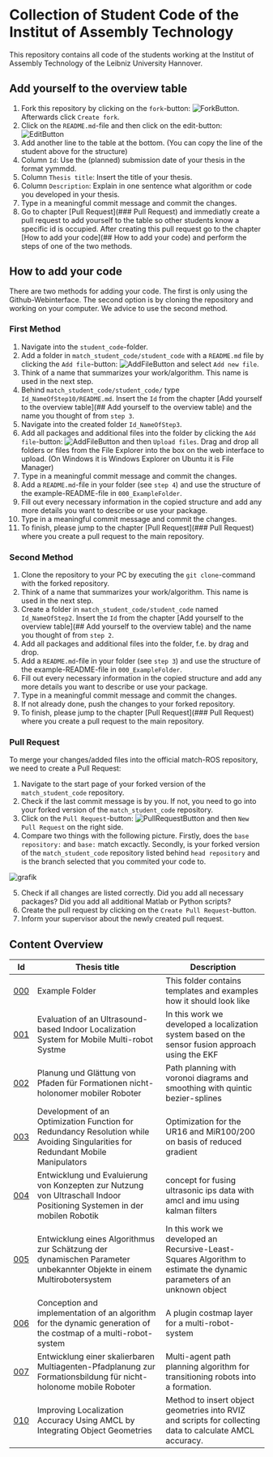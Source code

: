 # Collection of Student Code of the Institut of Assembly Technology
This repository contains all code of the students working at the Institut of Assembly Technology of the Leibniz University Hannover.

## Add yourself to the overview table
1. Fork this repository by clicking on the `fork`-button: ![ForkButton](documentation/fork_button.png). Afterwards click `Create fork`.
2. Click on the `README.md`-file and then click on the edit-button: ![EditButton](documentation/edit_button.png) 
3. Add another line to the table at the bottom. (You can copy the line of the student above for the structure)
4. Column `Id`: Use the (planned) submission date of your thesis in the format yymmdd.
5. Column `Thesis title`: Insert the title of your thesis.
6. Column `Description`: Explain in one sentence what algorithm or code you developed in your thesis.
7. Type in a meaningful commit message and commit the changes.
8. Go to chapter [Pull Request](### Pull Request) and immediatly create a pull request to add yourself to the table so other students know a specific id is occupied. After creating this pull request go to the chapter [How to add your code](## How to add your code) and perform the steps of one of the two methods.

## How to add your code
There are two methods for adding your code. The first is only using the Github-Webinterface. The second option is by cloning the repository and working on your computer. We advice to use the second method.

### First Method
1. Navigate into the `student_code`-folder.
2. Add a folder in `match_student_code/student_code` with a `README.md` file by clicking the `Add file`-button: ![AddFileButton](documentation/add_file_button.png) and select `Add new file`. 
3. Think of a name that summarizes your work/algorithm. This name is used in the next step.
4. Behind `match_student_code/student_code/` type `Id_NameOfStep10/README.md`. Insert the `Id` from the chapter [Add yourself to the overview table](## Add yourself to the overview table) and the name you thought of from `step 3`.
5. Navigate into the created folder `Id_NameOfStep3`.
6. Add all packages and additional files into the folder by clicking the `Add file`-button: ![AddFileButton](documentation/add_file_button.png) and then `Upload files`. Drag and drop all folders or files from the File Explorer into the box on the web interface to upload. (On Windows it is Windows Explorer on Ubuntu it is File Manager)
7. Type in a meaningful commit message and commit the changes.
8. Add a `README.md`-file in your folder (see `step 4`) and use the structure of the example-README-file in `000_ExampleFolder`.
9. Fill out every necessary information in the copied structure and add any more details you want to describe or use your package.
10. Type in a meaningful commit message and commit the changes.
11. To finish, please jump to the chapter [Pull Request](### Pull Request) where you create a pull request to the main repository.

### Second Method
1. Clone the repository to your PC by executing the `git clone`-command with the forked repository.
2. Think of a name that summarizes your work/algorithm. This name is used in the next step.
3. Create a folder in `match_student_code/student_code` named `Id_NameOfStep2`. Insert the `Id` from the chapter [Add yourself to the overview table](## Add yourself to the overview table) and the name you thought of from `step 2`.
4. Add all packages and additional files into the folder, f.e. by drag and drop.
5. Add a `README.md`-file in your folder (see `step 3`) and use the structure of the example-README-file in `000_ExampleFolder`.
6. Fill out every necessary information in the copied structure and add any more details you want to describe or use your package.
7. Type in a meaningful commit message and commit the changes.
8. If not already done, push the changes to your forked repository.
9. To finish, please jump to the chapter [Pull Request](### Pull Request) where you create a pull request to the main repository.

### Pull Request
To merge your changes/added files into the official match-ROS repository, we need to create a Pull Request:
1. Navigate to the start page of your forked version of the `match_student_code` repository.
2. Check if the last commit message is by you. If not, you need to go into your forked version of the `match_student_code` repository.
3. Click on the `Pull Request`-button: ![PullRequestButton](documentation/pull_request_button.png) and then `New Pull Request` on the right side.
4. Compare two things with the following picture. Firstly, does the `base repository:` and `base:` match excactly. Secondly, is your forked version of the `match_student_code` repository listed behind `head repository` and is the branch selected that you commited your code to. 

![grafik](https://user-images.githubusercontent.com/50292612/211014212-b623642f-1ab7-4cd2-b9cb-03a260362e44.png)

5. Check if all changes are listed correctly. Did you add all necessary packages? Did you add all additional Matlab or Python scripts?
6. Create the pull request by clicking on the `Create Pull Request`-button.
7. Inform your supervisor about the newly created pull request.

## Content Overview
| Id | Thesis title | Description |
| --- | --- | --- |
| [000](student_code/000_ExampleFolder/README.md) | Example Folder | This folder contains templates and examples how it should look like |
| [001](student_code/001_UltrasoundBasedLocalization/README.md) | Evaluation of an Ultrasound-based Indoor Localization System for Mobile Multi-robot Systme | In this work we developed a localization system based on the sensor fusion approach using the EKF|
| [002](student_code/002_SplinedVoronoiPlanner/README.md) | Planung und Glättung von Pfaden für Formationen nicht-holonomer mobiler Roboter | Path planning with voronoi diagrams and smoothing with quintic bezier-splines |
| [003](student_code/003_RedundancyRes/Readme.md) | Development of an Optimization Function for Redundancy Resolution while Avoiding Singularities for Redundant Mobile Manipulators | Optimization for the UR16 and MiR100/200 on basis of reduced gradient |
| [004](student_code/004_ips_sensor_fusion/README.md) | Entwicklung und Evaluierung von Konzepten zur Nutzung von Ultraschall Indoor Positioning Systemen in der mobilen Robotik | concept for fusing ultrasonic ips data with amcl and imu using kalman filters |
| [005](student_code/005_Recursive-Least-Squares-Algorithm/README.md) | Entwicklung eines Algorithmus zur Schätzung der dynamischen Parameter unbekannter Objekte in einem Multirobotersystem | In this work we developed an Recursive-Least-Squares Algorithm to estimate the dynamic parameters of an unknown object |
| [006](student_code/006_FormationLayer/README.md) | Conception and implementation of an algorithm for the dynamic generation of the costmap of a multi-robot-system | A plugin costmap layer for a multi-robot-system |
| [007](student_code/007_FormationBuilder/README.md) | Entwicklung einer skalierbaren Multiagenten-Pfadplanung zur Formationsbildung für nicht-holonome mobile Roboter | Multi-agent path planning algorithm for transitioning robots into a formation.  |
| [010](student_code/010_AMCL_Object_Geometries/README.md) | Improving Localization Accuracy Using AMCL by Integrating Object Geometries | Method to insert object geometries into RVIZ and scripts for collecting data to calculate AMCL accuracy. |


